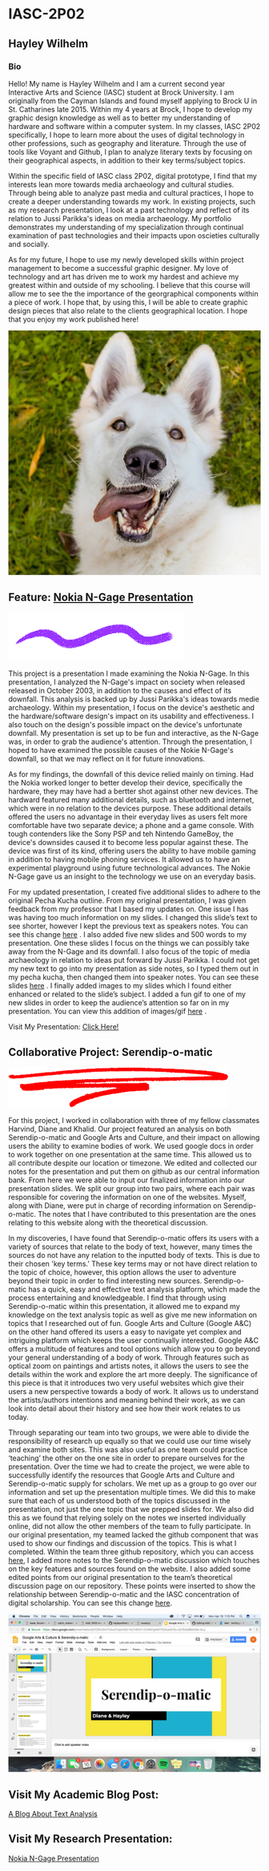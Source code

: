 # IASC-2P02
## Hayley Wilhelm

### Bio

Hello! My name is Hayley Wilhelm and I am a current second year Interactive Arts and Science (IASC) student at Brock University. I am originally from the Cayman Islands and found myself applying to Brock U in St. Catharines late 2015. Within my 4 years at Brock, I hope to develop my graphic design knowledge as well as to better my understanding of hardware and software within a computer system. In my classes, IASC 2P02 specifically, I hope to learn more about the uses of digital technology in other professions, such as geography and literature. Through the use of tools like Voyant and Github, I plan to analyze literary texts by focusing on their geographical aspects, in addition to their key terms/subject topics. 

Within the specific field of IASC class 2P02, digital prototype, I find that my interests lean more towards media archaeology and cultural studies. Through being able to analyze past media and cultural practices, I hope to create a deeper understanding towards my work. In existing projects, such as my research presentation, I look at a past technology and reflect of its relation to Jussi Parikka's ideas on media archaeology. My portfolio demonstrates my understanding of my specialization through continual examination of past technologies and their impacts upon oscieties culturally and socially.

As for my future, I hope to use my newly developed skills within project management to become a successful graphic designer. My love of technology and art has driven me to work my hardest and achieve my greatest within and outside of my schooling. I believe that this course will allow me to see the the importance of the georgraphical components within a piece of work. I hope that, by using this, I will be able to create graphic design pieces that also relate to the clients geographical location. I hope that you enjoy my work published here!

![.](images/dog.jpg)


## Feature: [Nokia N-Gage Presentation](reveal/index.html)


![.](images/feature.gif)

This project is a presentation I made examining the Nokia N-Gage. In this presentation, I analyzed the N-Gage's impact on society when released released in October 2003, in addition to the causes and effect of its downfall. This analysis is backed up by Jussi Parikka's ideas towards medie archaeology. Within my presentation, I focus on the device's aesthetic and the hardware/software design's impact on its usability and effectiveness. I also touch on the design's possible impact on the device's unfortunate downfall. My presentation is set up to be fun and interactive, as the N-Gage was, in order to grab the audience's attention. Through the presentation, I hoped to have examined the possible causes of the Nokie N-Gage's downfall, so that we may reflect on it for future innovations. 

As for my findings, the downfall of this device relied mainly on timing. Had the Nokia worked longer to better develop their device, specifically the hardware, they may have had a bertter shot against other new devices. The hardward featured many additional details, such as bluetooth and internet, which were in no relation to the devices purpose. These additional details offered the users no advantage in their everyday lives as users felt more comfortable have two separate device; a phone and a game console. With tough contenders like the Sony PSP and teh Nintendo GameBoy, the device's downsides caused it to become less popular against these. The device was first of its kind, offering users the ability to have mobile gaming in addition to having mobile phoning services. It allowed us to have an experimental playground using future technological advances. The Nokie N-Gage gave us an insight to the technology we use on an everyday basis.

For my updated presentation, I created five additional slides to adhere to the original Pecha Kucha outline. From my original presentation, I was given feedback from my professor that I based my updates on. One issue I has was having too much information on my slides. I changed this slide’s text to see shorter, however I kept the previous text as speakers notes. You can see this change [here](https://github.com/hayleywilhelm/IASC-2P02/commit/cb0261994c9cd3c0ba50c3016b1d20f17f1e475f) . I also added five new slides and 500 words to my presentation. One these slides I focus on the things we can possibly take away from the N-Gage and its downfall. I also focus of the topic of media archaeology in relation to ideas put forward by Jussi Parikka. I could not get my new text to go into my presentation as side notes, so I typed them out in my pecha kucha, then changed them into speaker notes. You can see these slides [here]( https://github.com/hayleywilhelm/IASC-2P02/commit/8e6bae26c360e0e684e19768240ced0819c4691d) . I finally added images to my slides which I found either enhanced or related to the slide’s subject. I added a fun gif to one of my new slides in order to keep the audience’s attention so far on in my presentation. You can view this addition of images/gif [here]( https://github.com/hayleywilhelm/IASC-2P02/commit/8e6bae26c360e0e684e19768240ced0819c4691d) .

[](image/ya.png)

Visit My Presentation: [Click Here!](reveal/index.html)


## Collaborative Project: Serendip-o-matic 


![.](images/Collaborative.png)

For this project, I worked in collaboration with three of my fellow classmates Harvind, Diane and Khalid. Our project featured an analysis on both Serendip-o-matic and Google Arts and Culture, and their impact on allowing users the ability to examine bodies of work. We used google docs in order to work together on one presentation at the same time. This allowed us to all contribute despite our location or timezone. We edited and collected our notes for the presentation and put them on github as our central information bank. From here we were able to input our finalized information into our presentation slides. We split our group into two pairs, where each pair was responsible for covering the information on one of the websites. Myself, along with Diane, were put in charge of recording information on Serendip-o-matic. The notes that I have contributed to this presentation are the ones relating to this website along with the theoretical discussion. 

In my discoveries, I have found that Serendip-o-matic offers its users with a variety of sources that relate to the body of text, however, many times the sources do not have any relation to the inputted body of texts. This is due to their chosen 'key terms.' These key terms may or not have direct relation to the topic of choice, however, this option allows the user to adventure beyond their topic in order to find interesting new sources. Serendip-o-matic has a quick, easy and effective text analysis platform, which made the process entertaining and knowledgeable. I find that through using Serendip-o-matic within this presentation, it allowed me to expand my knowledge on the text analysis topic as well as give me new information on topics that I researched out of fun. Google Arts and Culture (Google A&C) on the other hand offered its users a easy to navigate yet complex and intriguing platform which keeps the user continually interested. Google A&C offers a multitude of features and tool options which allow you to go beyond your general understanding of a body of work. Through features such as optical zoom on paintings and artists notes, it allows the users to see the details within the work and explore the art more deeply. The significance of this piece is that it introduces two very useful websites which give their users a new perspective towards a body of work. It allows us to understand the artists/authors intentions and meaning behind their work, as we can look into detail about their history and see how their work relates to us today. 

Through separating our team into two groups, we were able to divide the responsibility of research up equally so that we could use our time wisely and examine both sites. This was also useful as one team could practice ‘teaching’ the other on the one site in order to prepare ourselves for the presentation. Over the time we had to create the project, we were able to successfully identify the resources that Google Arts and Culture and Serendip-o-matic supply for scholars. We met up as a group to go over our information and set up the presentation multiple times. We did this to make sure that each of us understood both of the topics discussed in the presentation, not just the one topic that we prepped slides for. We also did this as we found that relying solely on the notes we inserted individually online, did not allow the other members of the team to fully participate. In our original presentation, my teamed lacked the github component that was used to show our findings and discussion of the topics. This is what I completed. Within the team three github repository, which you can access [here](https://github.com/IascAtBrock/IASC-2P02-TeamPresentations/commit/edc82b62c7f8369b9a30ae40d6128812d2a1ef43), I added more notes to the Serendip-o-matic discussion which touches on the key features and sources found on the website. I also added some edited points from our original presentation to the team’s theoretical discussion page on our repository. These points were inserted to show the relationship between Serendip-o-matic and the IASC concentration of digital scholarship. You can see this change [here](https://github.com/IascAtBrock/IASC-2P02-TeamPresentations/commit/27ceb8419d1c87a6f33da016ca1ce8340008d966).  

![.](images/serendipomatic.png)


## Visit My Academic Blog Post: 
[A Blog About Text Analysis](blog.md)

## Visit My Research Presentation: 
[Nokia N-Gage Presentation](reveal/index.html)




